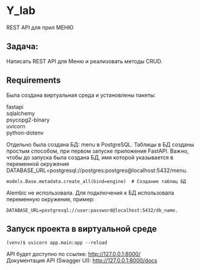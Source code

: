 # Y_lab
REST API для прил МЕНЮ

## Задача:
Написать REST API для Меню и реализовать методы CRUD.

## Requirements
Была создана виртуальная среда и установлены пакеты:
 
fastapi   
sqlalchemy     
psycopg2-binary    
uvicorn   
python-dotenv      


Отдельно была создана БД: menu в PostgreSQL.
Таблицы в БД созданы простым способом, при первом запуске приложения FastAPI.
Важно, чтобы до запуска была создана БД, имя которой указывается в переменной
окружения DATABASE_URL=postgresql://postgres:postgres@localhost:5432/menu.


    models.Base.metadata.create_all(bind=engine)  # Создание таблиц БД

Alembic не использовала.
Для подключения к БД использовала переменную окружения, пример:
    
    DATABASE_URL=postgresql://user:password@localhost:5432/db_name.


## Запуск проекта в виртуальной среде

    (venv)$ uvicorn app.main:app --reload

API будет доступно по ссылке: http://127.0.0.1:8000/  
Документация API (Swagger UI): http://127.0.0.1:8000/docs

